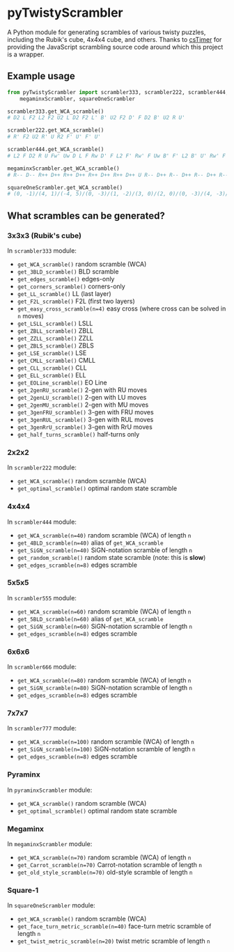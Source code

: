# pyTwistyScrambler
A Python module for generating scrambles of various twisty puzzles, including the Rubik's cube, 4x4x4 cube, and others.
Thanks to [csTimer](https://github.com/cs0x7f/cstimer) for providing the JavaScript scrambling source code around which this project is a wrapper.

## Example usage

```python
from pyTwistyScrambler import scrambler333, scrambler222, scrambler444,\
	megaminxScrambler, squareOneScrambler

scrambler333.get_WCA_scramble()
# D2 L F2 L2 F2 U2 L D2 F2 L' B' U2 F2 D' F D2 B' U2 R U'

scrambler222.get_WCA_scramble()
# R' F2 U2 R' U R2 F' U' F' U'

scrambler444.get_WCA_scramble()
# L2 F D2 R U Fw' Uw D L F Rw D' F L2 F' Rw' F Uw B' F' L2 B' U' Rw' F B R' D U2 L2 Fw' B D' Rw' Uw' B' Fw' R2 L2 U

megaminxScrambler.get_WCA_scramble()
# R-- D-- R++ D++ R++ D++ R++ D++ R++ D++ U R-- D++ R-- D++ R-- D++ R-- D++ R-- D-- U' R-- D++ R-- D-- R-- D++ R-- D-- R-- D-- U' R++ D++ R-- D-- R++ D-- R-- D++ R-- D-- U' R-- D-- R++ D++ R++ D-- R++ D++ R++ D-- U' R-- D-- R++ D-- R++ D-- R++ D-- R++ D++ U R++ D-- R++ D-- R++ D++ R-- D-- R++ D++ U

squareOneScrambler.get_WCA_scramble()
# (0, -1)/(4, 1)/(-4, 5)/(0, -3)/(1, -2)/(3, 0)/(2, 0)/(0, -3)/(4, -3)/(0, -4)/(2, 0)/(5, -2)/(4, 0)
```

## What scrambles can be generated?
### 3x3x3 (Rubik's cube)
In `scrambler333` module:

- `get_WCA_scramble()`            random scramble (WCA)
- `get_3BLD_scramble()`           BLD scramble
- `get_edges_scramble()`          edges-only
- `get_corners_scramble()`        corners-only
- `get_LL_scramble()`             LL (last layer)
- `get_F2L_scramble()`            F2L (first two layers)
- `get_easy_cross_scramble(n=4)`  easy cross (where cross can be solved in `n` moves)
- `get_LSLL_scramble()`           LSLL
- `get_ZBLL_scramble()`           ZBLL
- `get_ZZLL_scramble()`           ZZLL
- `get_ZBLS_scramble()`           ZBLS
- `get_LSE_scramble()`            LSE
- `get_CMLL_scramble()`           CMLL
- `get_CLL_scramble()`            CLL
- `get_ELL_scramble()`            ELL
- `get_EOLine_scramble()`         EO Line
- `get_2genRU_scramble()`         2-gen with RU moves
- `get_2genLU_scramble()`         2-gen with LU moves
- `get_2genMU_scramble()`         2-gen with MU moves
- `get_3genFRU_scramble()`        3-gen with FRU moves
- `get_3genRUL_scramble()`        3-gen with RUL moves
- `get_3genRrU_scramble()`        3-gen with RrU moves
- `get_half_turns_scramble()`     half-turns only

### 2x2x2
In `scrambler222` module:

- `get_WCA_scramble()`            random scramble (WCA)
- `get_optimal_scramble()`        optimal random state scramble

### 4x4x4
In `scrambler444` module:

- `get_WCA_scramble(n=40)`        random scramble (WCA) of length `n`
- `get_4BLD_scramble(n=40)`       alias of `get_WCA_scramble`
- `get_SiGN_scramble(n=40)`       SiGN-notation scramble of length `n`
- `get_random_scramble()`         random state scramble (note: this is **slow**)
- `get_edges_scramble(n=8)`       edges scramble

### 5x5x5
In `scrambler555` module:

- `get_WCA_scramble(n=60)`        random scramble (WCA) of length `n`
- `get_5BLD_scramble(n=60)`       alias of `get_WCA_scramble`
- `get_SiGN_scramble(n=60)`       SiGN-notation scramble of length `n`
- `get_edges_scramble(n=8)`       edges scramble

### 6x6x6
In `scrambler666` module:

- `get_WCA_scramble(n=80)`        random scramble (WCA) of length `n`
- `get_SiGN_scramble(n=80)`       SiGN-notation scramble of length `n`
- `get_edges_scramble(n=8)`       edges scramble

### 7x7x7
In `scrambler777` module:

- `get_WCA_scramble(n=100)`       random scramble (WCA) of length `n`
- `get_SiGN_scramble(n=100)`      SiGN-notation scramble of length `n`
- `get_edges_scramble(n=8)`       edges scramble

### Pyraminx
In `pyraminxScrambler` module:

- `get_WCA_scramble()`            random scramble (WCA)
- `get_optimal_scramble()`        optimal random state scramble

### Megaminx
In `megaminxScrambler` module:

- `get_WCA_scramble(n=70)`        random scramble (WCA) of length `n`
- `get_Carrot_scramble(n=70)`     Carrot-notation scramble of length `n`
- `get_old_style_scramble(n=70)`  old-style scramble of length `n`

### Square-1
In `squareOneScrambler` module:

- `get_WCA_scramble()`                      random scramble (WCA)
- `get_face_turn_metric_scramble(n=40)`     face-turn metric scramble of length `n`
- `get_twist_metric_scramble(n=20)`         twist metric scramble of length `n`